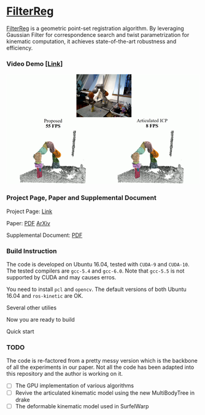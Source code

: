 # [FilterReg](<https://sites.google.com/view/filterreg/home>)

[FilterReg](<https://sites.google.com/view/filterreg/home>) is a geometric point-set registration algorithm. By leveraging Gaussian Filter for correspondence search and twist parametrization for kinematic computation, it achieves state-of-the-art robustness and efficiency.

### Video Demo [[Link]](https://youtu.be/k-YQVZfM0qg)

[![FilterReg](./doc/articulated.png)](https://youtu.be/k-YQVZfM0qg)

### Project Page, Paper and Supplemental Document

Project Page: [Link](<https://sites.google.com/view/filterreg/home>)

Paper: [PDF](https://drive.google.com/file/d/1XLCAwkIRqnHFhYMx6hYf8LxN_IeozliZ/view?usp=sharing) [ArXiv](https://arxiv.org/abs/1811.10136)

Supplemental Document: [PDF](https://drive.google.com/file/d/1R_E-v3vh7aq3uwg_EOmZEtItMn649rVI/view?usp=sharing)

### Build Instruction

The code is developed on Ubuntu 16.04, tested with `CUDA-9` and `CUDA-10`. The tested compilers are `gcc-5.4` and `gcc-6.0`. Note that `gcc-5.5` is not supported by CUDA and may causes erros.

You need to install `pcl` and `opencv`. The default versions of both Ubuntu 16.04 and `ros-kinetic` are OK.

Several other utilies

Now you are ready to build

Quick start

### TODO

The code is re-factored from a pretty messy version which is the backbone of all the experiments in our paper. Not all the code has been adapted into this repository and the author is working on it.

- [ ] The GPU implementation of various algorithms
- [ ] Revive the articulated kinematic model using the new MultiBodyTree in drake
- [ ] The deformable kinematic model used in SurfelWarp